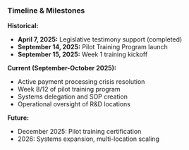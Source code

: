 ### **Timeline & Milestones**

**Historical:**

- **April 7, 2025:** Legislative testimony support (completed)
- **September 14, 2025:** Pilot Training Program launch
- **September 15, 2025:** Week 1 training kickoff

**Current (September-October 2025):**

- Active payment processing crisis resolution
- Week 8/12 of pilot training program
- Systems delegation and SOP creation
- Operational oversight of R&D locations

**Future:**

- December 2025: Pilot training certification
- 2026: Systems expansion, multi-location scaling
